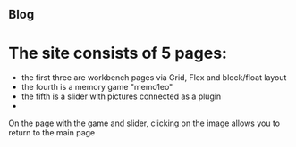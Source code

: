 ## Blog

# The site consists of 5 pages:
- the first three are workbench pages via Grid, Flex and block/float layout
- the fourth is a memory game "memo1eo"
- the fifth is a slider with pictures connected as a plugin
- 
On the page with the game and slider, clicking on the image allows you to return to the main page
